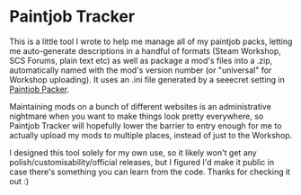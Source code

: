 # Paintjob Tracker
This is a little tool I wrote to help me manage all of my paintjob packs, letting me auto-generate descriptions in a handful of formats (Steam Workshop, SCS Forums, plain text etc) as well as package a mod's files into a .zip, automatically named with the mod's version number (or "universal" for Workshop uploading). It uses an .ini file generated by a seeecret setting in [Paintjob Packer](https://github.com/Carsmaniac/paintjob-packer).

Maintaining mods on a bunch of different websites is an administrative nightmare when you want to make things look pretty everywhere, so Paintjob Tracker will hopefully lower the barrier to entry enough for me to actually upload my mods to multiple places, instead of just to the Workshop.

I designed this tool solely for my own use, so it likely won't get any polish/customisability/official releases, but I figured I'd make it public in case there's something you can learn from the code. Thanks for checking it out :)

